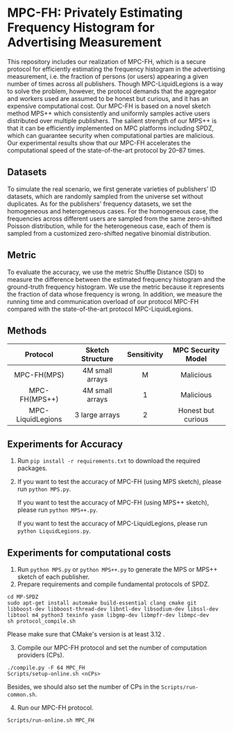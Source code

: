 # MPC-FH: Privately Estimating Frequency Histogram for Advertising Measurement
This repository includes our realization of MPC-FH, which is a secure protocol for efficiently estimating the frequency histogram in the advertising measurement, i.e. the fraction of persons (or users) appearing a given number of times across all publishers. Though MPC-LiquidLegions is a way to solve the problem, however, the protocol demands that the aggregator and workers used are assumed to be honest but curious, and it has an expensive computational cost. Our MPC-FH is based on a novel sketch method MPS++ which consistently and uniformly samples active users distributed over multiple publishers. The salient strength of our MPS++ is that it can be efficiently implemented on MPC platforms including SPDZ, which can guarantee security when computational parties are malicious. Our experimental results show that our MPC-FH accelerates the computational speed of the state-of-the-art protocol by 20–87 times.
## Datasets
To simulate the real scenario, we first generate varieties of publishers' ID datasets, which are randomly sampled from the universe set without duplicates. As for the publishers' frequency datasets, we set the homogeneous and heterogeneous cases. For the homogeneous case, the frequencies across different users are sampled from the same zero-shifted Poisson distribution, while for the heterogeneous case, each of them is sampled from a customized zero-shifted negative binomial distribution. 
## Metric
To evaluate the accuracy, we use the metric Shuffle Distance (SD) to measure the difference between the estimated frequency histogram and the ground-truth frequency histogram. We use the metric because it represents the fraction of data whose frequency is wrong.
In addition, we measure the running time and communication overload of our protocol MPC-FH compared with the state-of-the-art protocol MPC-LiquidLegions.
## Methods
| Protocol           | Sketch Structure      | Sensitivity | MPC Security Model |
| :---------:        | :---------:           | :---------: | :------------:     |
| MPC-FH(MPS)        | 4M small arrays     |M            | Malicious          |
| MPC-FH(MPS++)      | 4M small arrays     |1            | Malicious          |
| MPC-LiquidLegions  | 3 large arrays      |2            | Honest but curious |
## Experiments for Accuracy
1. Run `pip install -r requirements.txt` to download the required packages.

2. If you want to test the accuracy of MPC-FH (using MPS sketch), please run `python MPS.py`.

   If you want to test the accuracy of MPC-FH (using MPS++ sketch), please run `python MPS++.py`.

   If you want to test the accuracy of MPC-LiquidLegions, please run `python LiquidLegions.py`.
## Experiments for computational costs
1. Run `python MPS.py` or `python MPS++.py` to generate the MPS or MPS++ sketch of each publisher.
2. Prepare requirements and compile fundamental protocols of SPDZ.

```
cd MP-SPDZ
sudo apt-get install automake build-essential clang cmake git libboost-dev libboost-thread-dev libntl-dev libsodium-dev libssl-dev libtool m4 python3 texinfo yasm libgmp-dev libmpfr-dev libmpc-dev
sh protocol_compile.sh
```

   Please make sure that CMake's version is at least 3.12 .
   
3. Compile our MPC-FH protocol and set the number of computation providers (CPs).

```
./compile.py -F 64 MPC_FH
Scripts/setup-online.sh <nCPs>
```

   Besides, we should also set the number of CPs in the `Scripts/run-common.sh`.
   
4. Run our MPC-FH protocol.

```
Scripts/run-online.sh MPC_FH
```
   
